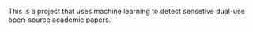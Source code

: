 This is a project that uses machine learning to detect sensetive dual-use open-source academic papers.
